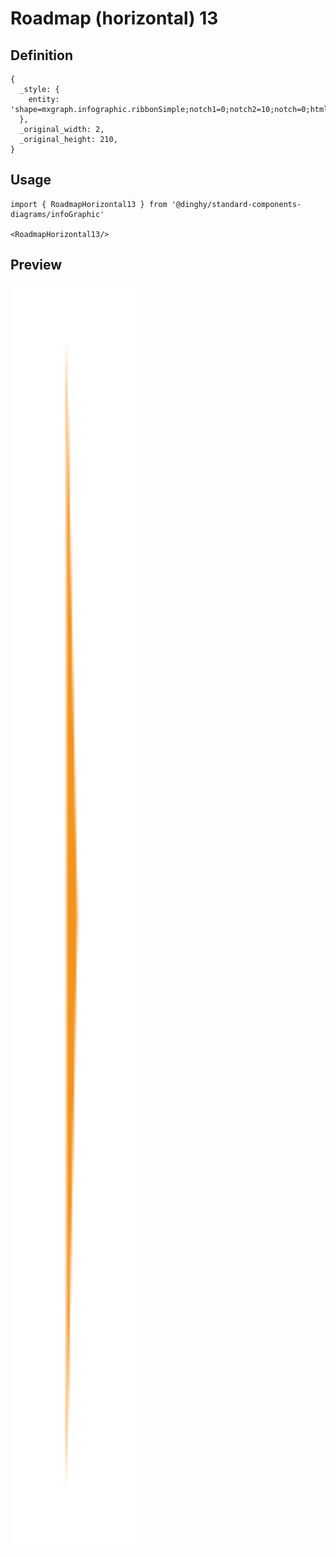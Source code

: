 # Roadmap (horizontal) 13

## Definition

```
{
  _style: { 
    entity: 'shape=mxgraph.infographic.ribbonSimple;notch1=0;notch2=10;notch=0;html=1;fillColor=#F2931E;strokeColor=none;shadow=0;fontSize=17;fontColor=#FFFFFF;align=left;spacingLeft=10;fontStyle=1;whiteSpace=wrap;',
  },
  _original_width: 2,
  _original_height: 210,
}
```

## Usage

```
import { RoadmapHorizontal13 } from '@dinghy/standard-components-diagrams/infoGraphic'

<RoadmapHorizontal13/>
```

## Preview

<img src="./roadmap-horizontal-13.png" width="200"/>
